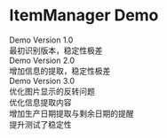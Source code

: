 # ItemManager Demo
Demo Version 1.0   
    最初识别版本，稳定性极差   
Demo Version 2.0   
    增加信息的提取，稳定性极差    
Demo Version 3.0   
    优化图片显示的反转问题   
    优化信息提取内容   
    增加生产日期提取与剩余日期的提醒   
    提升测试了稳定性   

